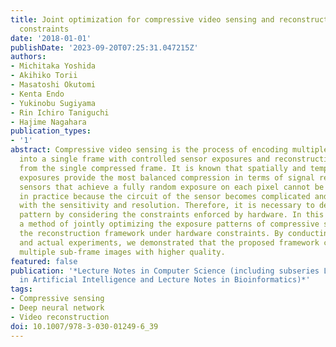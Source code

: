 ```yaml
---
title: Joint optimization for compressive video sensing and reconstruction under hardware
  constraints
date: '2018-01-01'
publishDate: '2023-09-20T07:25:31.047215Z'
authors:
- Michitaka Yoshida
- Akihiko Torii
- Masatoshi Okutomi
- Kenta Endo
- Yukinobu Sugiyama
- Rin Ichiro Taniguchi
- Hajime Nagahara
publication_types:
- '1'
abstract: Compressive video sensing is the process of encoding multiple sub-frames
  into a single frame with controlled sensor exposures and reconstructing the sub-frames
  from the single compressed frame. It is known that spatially and temporally random
  exposures provide the most balanced compression in terms of signal recovery. However,
  sensors that achieve a fully random exposure on each pixel cannot be easily realized
  in practice because the circuit of the sensor becomes complicated and incompatible
  with the sensitivity and resolution. Therefore, it is necessary to design an exposure
  pattern by considering the constraints enforced by hardware. In this paper, we propose
  a method of jointly optimizing the exposure patterns of compressive sensing and
  the reconstruction framework under hardware constraints. By conducting a simulation
  and actual experiments, we demonstrated that the proposed framework can reconstruct
  multiple sub-frame images with higher quality.
featured: false
publication: '*Lecture Notes in Computer Science (including subseries Lecture Notes
  in Artificial Intelligence and Lecture Notes in Bioinformatics)*'
tags:
- Compressive sensing
- Deep neural network
- Video reconstruction
doi: 10.1007/978-3-030-01249-6_39
---
```


